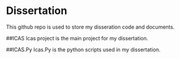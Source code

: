 # Dissertation
This github repo is used to store my disseration code and documents.

##ICAS
Icas project is the main project for my dissertation.

##ICAS.Py
Icas.Py is the python scripts used in my dissertation. 



